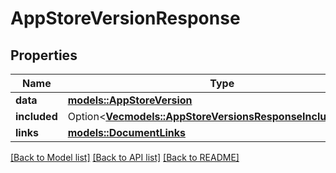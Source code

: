 # AppStoreVersionResponse

## Properties

Name | Type | Description | Notes
------------ | ------------- | ------------- | -------------
**data** | [**models::AppStoreVersion**](AppStoreVersion.md) |  | 
**included** | Option<[**Vec<models::AppStoreVersionsResponseIncludedInner>**](AppStoreVersionsResponse_included_inner.md)> |  | [optional]
**links** | [**models::DocumentLinks**](DocumentLinks.md) |  | 

[[Back to Model list]](../README.md#documentation-for-models) [[Back to API list]](../README.md#documentation-for-api-endpoints) [[Back to README]](../README.md)



